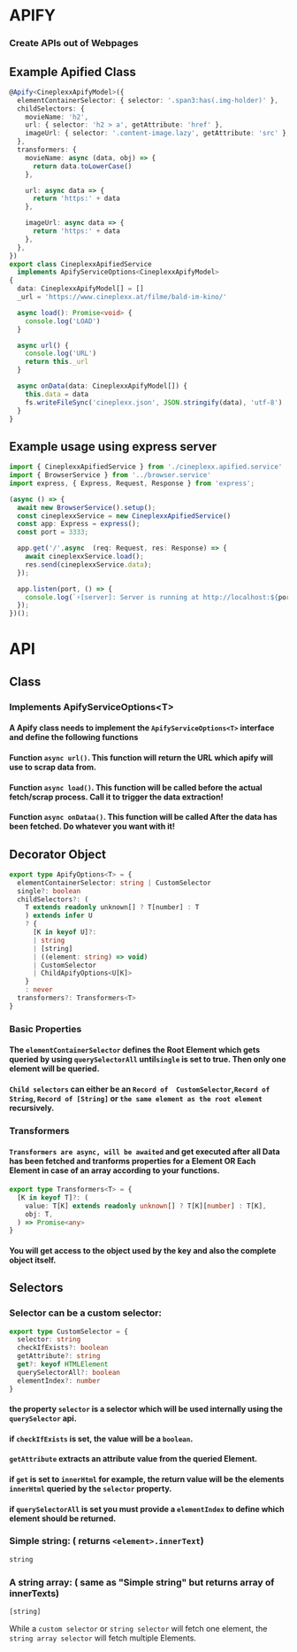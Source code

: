 # APIFY
### Create APIs out of Webpages


## Example Apified Class
```typescript
@Apify<CineplexxApifyModel>({
  elementContainerSelector: { selector: '.span3:has(.img-holder)' },
  childSelectors: {
    movieName: 'h2',
    url: { selector: 'h2 > a', getAttribute: 'href' },
    imageUrl: { selector: '.content-image.lazy', getAttribute: 'src' },
  },
  transformers: {
    movieName: async (data, obj) => {
      return data.toLowerCase()
    },

    url: async data => {
      return 'https:' + data
    },

    imageUrl: async data => {
      return 'https:' + data
    },
  },
})
export class CineplexxApifiedService
  implements ApifyServiceOptions<CineplexxApifyModel>
{
  data: CineplexxApifyModel[] = []
  _url = 'https://www.cineplexx.at/filme/bald-im-kino/'

  async load(): Promise<void> {
    console.log('LOAD')
  }

  async url() {
    console.log('URL')
    return this._url
  }

  async onData(data: CineplexxApifyModel[]) {
    this.data = data
    fs.writeFileSync('cineplexx.json', JSON.stringify(data), 'utf-8')
  }
}
```

## Example usage using express server

```typescript
import { CineplexxApifiedService } from './cineplexx.apified.service'
import { BrowserService } from '../browser.service'
import express, { Express, Request, Response } from 'express';

(async () => {
  await new BrowserService().setup();
  const cineplexxService = new CineplexxApifiedService()
  const app: Express = express();
  const port = 3333;

  app.get('/',async  (req: Request, res: Response) => {
    await cineplexxService.load();
    res.send(cineplexxService.data);
  });

  app.listen(port, () => {
    console.log(`⚡️[server]: Server is running at http://localhost:${port}`);
  });
})();
```


# API

## Class
### Implements ApifyServiceOptions\<T>
#### A Apify class needs to implement the ```ApifyServiceOptions<T>``` interface and define the following functions
#### Function ```async url()```. This function will return the URL which apify will use to scrap data from.
#### Function ```async load()```. This function will be called before the actual fetch/scrap process. Call it to trigger the data extraction!
#### Function ```async onDataa()```. This function will be called After the data has been fetched. Do whatever you want with it!
## Decorator Object
```typescript
export type ApifyOptions<T> = {
  elementContainerSelector: string | CustomSelector
  single?: boolean
  childSelectors?: (
    T extends readonly unknown[] ? T[number] : T
    ) extends infer U
    ? {
      [K in keyof U]?:
      | string
      | [string]
      | ((element: string) => void)
      | CustomSelector
      | ChildApifyOptions<U[K]>
    }
    : never
  transformers?: Transformers<T>
}
```
### Basic Properties
#### The ```elementContainerSelector``` defines the Root Element which gets queried by using ```querySelectorAll``` until```single``` is set to true. Then only one element will be queried.
#### ```Child selectors``` can either be an ```Record of  CustomSelector```,```Record of String```, ```Record of [String]``` or ```the same element as the root element``` recursively.

### Transformers
#### ```Transformers are async, will be awaited``` and get executed after all Data has been fetched and tranforms properties for a Element OR Each Element in case of an array according to your functions. 

```typescript
export type Transformers<T> = {
  [K in keyof T]?: (
    value: T[K] extends readonly unknown[] ? T[K][number] : T[K],
    obj: T,
  ) => Promise<any>
}
```
#### You will get access to the object used by the key and also the complete object itself.


## Selectors

### Selector can be a custom selector:
```typescript
export type CustomSelector = {
  selector: string
  checkIfExists?: boolean
  getAttribute?: string
  get?: keyof HTMLElement
  querySelectorAll?: boolean
  elementIndex?: number
}
```
#### the property ```selector``` is a selector which will be used internally using the ```querySelector``` api.
#### if ```checkIfExists``` is set, the value will be a ```boolean```.
#### ```getAttribute``` extracts an attribute value from the queried Element.
#### if ```get``` is set to ```innerHtml``` for example, the return value will be the elements ```innerHtml``` queried by the ```selector``` property.
#### if ```querySelectorAll``` is set you must provide a ```elementIndex``` to define which element should be returned.
###
### Simple string: ( returns  ```<element>.innerText```)
```typescript
string
```
### A string array: ( same as "Simple string" but returns array of innerTexts)
```typescript
[string]
```

While a ```custom selector``` or ```string selector``` will fetch one element, the ```string array selector``` will fetch multiple Elements.

